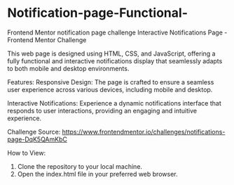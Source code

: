 # Notification-page-Functional-
Frontend Mentor notification page challenge
Interactive Notifications Page - Frontend Mentor Challenge

This web page is designed using HTML, CSS, and JavaScript, offering a fully functional and interactive notifications display that seamlessly adapts to both mobile and desktop environments.

Features:
Responsive Design: The page is crafted to ensure a seamless user experience across various devices, including mobile and desktop.

Interactive Notifications: Experience a dynamic notifications interface that responds to user interactions, providing an engaging and intuitive experience.

Challenge Source: https://www.frontendmentor.io/challenges/notifications-page-DqK5QAmKbC

How to View:
1. Clone the repository to your local machine.
2. Open the index.html file in your preferred web browser.

